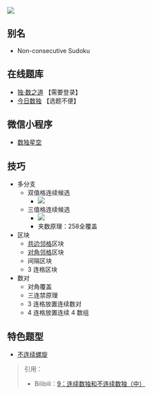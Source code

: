 ![](https://cn.sudoku.today/pic/noconsecutive/12996_443545.png)

## 别名
- Non-consecutive Sudoku

## 在线题库
- [独·数之道](http://www.sudokufans.org.cn/lx/game.index.php?type=nc) 【需要登录】
- [今日数独](https://cn.sudoku.today/g-non-consecutive-sudoku/) 【选题不便】

## 微信小程序
- [数独星空](#小程序://数独星空/TYOXr9SLNGQlDmx)

## 技巧
- 多分支
  - 双值格连续候选
    - ![](https://i0.hdslb.com/bfs/article/a5d06c7396a5aa0f246a1c8b2bd95a497552d619.png@567w_567h_progressive.webp)
  - 三值格连续候选
    - ![](https://i0.hdslb.com/bfs/article/62f95660d3152dd75a1c777bc7bedb04e56a199d.png@567w_567h_progressive.webp)
    - 夹数原理：258全覆盖
- 区块
  - [共边邻格]区块
  - [对角邻格]区块
  - 间隔区块
  - 3 连格区块
- 数对
  - 对角覆盖
  - 三连禁原理
  - 3 连格放置连续数对
  - 4 连格放置连续 4 数组

## 特色题型
- [不连续螺旋](不连续螺旋.md)

> 引用：
> - Bilibili：[9：连续数独和不连续数独（中）](https://www.bilibili.com/read/cv10137783)

[共边邻格]: ../../../../../../rules.md#共边邻格
[对角邻格]: ../../../../../../rules.md#对角邻格